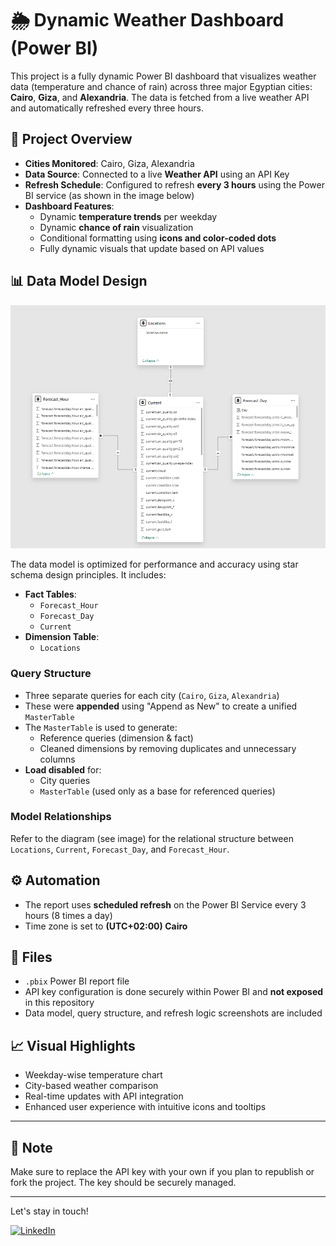 # 🌦️ Dynamic Weather Dashboard (Power BI)

This project is a fully dynamic Power BI dashboard that visualizes weather data (temperature and chance of rain) across three major Egyptian cities: **Cairo**, **Giza**, and **Alexandria**. The data is fetched from a live weather API and automatically refreshed every three hours.

## 🔧 Project Overview

- **Cities Monitored**: Cairo, Giza, Alexandria  
- **Data Source**: Connected to a live **Weather API** using an API Key  
- **Refresh Schedule**: Configured to refresh **every 3 hours** using the Power BI service (as shown in the image below)
- **Dashboard Features**:
  - Dynamic **temperature trends** per weekday
  - Dynamic **chance of rain** visualization
  - Conditional formatting using **icons and color-coded dots**
  - Fully dynamic visuals that update based on API values

## 📊 Data Model Design

![Data Model](assets\Data%20Model.png)

The data model is optimized for performance and accuracy using star schema design principles. It includes:

- **Fact Tables**:
  - `Forecast_Hour`
  - `Forecast_Day`
  - `Current`
- **Dimension Table**:
  - `Locations`

### Query Structure

- Three separate queries for each city (`Cairo`, `Giza`, `Alexandria`)
- These were **appended** using "Append as New" to create a unified `MasterTable`
- The `MasterTable` is used to generate:
  - Reference queries (dimension & fact)
  - Cleaned dimensions by removing duplicates and unnecessary columns
- **Load disabled** for:
  - City queries
  - `MasterTable` (used only as a base for referenced queries)

### Model Relationships

Refer to the diagram (see image) for the relational structure between `Locations`, `Current`, `Forecast_Day`, and `Forecast_Hour`.

## ⚙️ Automation

- The report uses **scheduled refresh** on the Power BI Service every 3 hours (8 times a day)
- Time zone is set to **(UTC+02:00) Cairo**

## 📁 Files

- `.pbix` Power BI report file
- API key configuration is done securely within Power BI and **not exposed** in this repository
- Data model, query structure, and refresh logic screenshots are included

## 📈 Visual Highlights

- Weekday-wise temperature chart
- City-based weather comparison
- Real-time updates with API integration
- Enhanced user experience with intuitive icons and tooltips

---

## 📌 Note

Make sure to replace the API key with your own if you plan to republish or fork the project. The key should be securely managed.

---







Let's stay in touch!

[![LinkedIn](https://img.shields.io/badge/LinkedIn-0077B5?style=for-the-badge&logo=linkedin&logoColor=white)](https://www.linkedin.com/in/peter-sobhy/)
